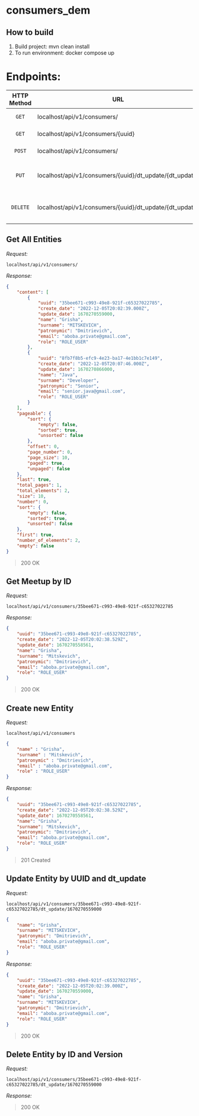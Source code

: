 # consumers_dem

## How to build
1. Build project: mvn clean install
2. To run environment: docker compose up

# Endpoints:

|   HTTP Method   | URL                                                     | Description                       |
|:---------------:|---------------------------------------------------------|-----------------------------------|
|      `GET`      | localhost/api/v1/consumers/                             | Get All Entites                   |
|      `GET`      | localhost/api/v1/consumers/{uuid}                       | Get Entity by ID                  |
|     `POST`      | localhost/api/v1/consumers/                             | Create new Entity                 |
|      `PUT`      | localhost/api/v1/consumers/{uuid}/dt_update/{dt_update} | Update Entity by ID and dt_update |
|    `DELETE`     | localhost/api/v1/consumers/{uuid}/dt_update/{dt_update} | Delete Entity by ID and dt_update |

## Get All Entities

*Request:*

`localhost/api/v1/consumers/`

*Response:*
```json
{
    "content": [
        {
            "uuid": "35bee671-c993-49e8-921f-c65327022785",
            "create_date": "2022-12-05T20:02:39.000Z",
            "update_date": 1670270559000,
            "name": "Grisha",
            "surname": "MITSKEVICH",
            "patronymic": "Dmitrievich",
            "email": "aboba.private@gmail.com",
            "role": "ROLE_USER"
        },
        {
            "uuid": "8fb7f8b5-efc9-4e23-ba17-4e1bb1c7e149",
            "create_date": "2022-12-05T20:07:46.000Z",
            "update_date": 1670270866000,
            "name": "Java",
            "surname": "Developer",
            "patronymic": "Senior",
            "email": "senior.java@gmail.com",
            "role": "ROLE_USER"
        }
    ],
    "pageable": {
        "sort": {
            "empty": false,
            "sorted": true,
            "unsorted": false
        },
        "offset": 0,
        "page_number": 0,
        "page_size": 10,
        "paged": true,
        "unpaged": false
    },
    "last": true,
    "total_pages": 1,
    "total_elements": 2,
    "size": 10,
    "number": 0,
    "sort": {
        "empty": false,
        "sorted": true,
        "unsorted": false
    },
    "first": true,
    "number_of_elements": 2,
    "empty": false
}
```
>200 OK
## Get Meetup by ID

*Request:*

`localhost/api/v1/consumers/35bee671-c993-49e8-921f-c65327022785`

*Response:*
```json
{
    "uuid": "35bee671-c993-49e8-921f-c65327022785",
    "create_date": "2022-12-05T20:02:38.529Z",
    "update_date": 1670270558561,
    "name": "Grisha",
    "surname": "Mitskevich",
    "patronymic": "Dmitrievich",
    "email": "aboba.private@gmail.com",
    "role": "ROLE_USER"
}

```
> 200 OK
## Create new Entity

*Request:*

`localhost/api/v1/consumers`
> 


```json
{
    "name" : "Grisha",
    "surname" : "Mitskevich",
    "patronymic" : "Dmitrievich",
    "email" : "aboba.private@gmail.com",
    "role" : "ROLE_USER"
}
```

*Response:*
```json
{
    "uuid": "35bee671-c993-49e8-921f-c65327022785",
    "create_date": "2022-12-05T20:02:38.529Z",
    "update_date": 1670270558561,
    "name": "Grisha",
    "surname": "Mitskevich",
    "patronymic": "Dmitrievich",
    "email": "aboba.private@gmail.com",
    "role": "ROLE_USER"
}
```
>201 Created
## Update Entity by UUID and dt_update
*Request:*

`localhost/api/v1/consumers/35bee671-c993-49e8-921f-c65327022785/dt_update/1670270559000`

```json
{
    "name": "Grisha",
    "surname": "MITSKEVICH",
    "patronymic": "Dmitrievich",
    "email": "aboba.private@gmail.com",
    "role": "ROLE_USER"
}
```

*Response:*
```json
{
    "uuid": "35bee671-c993-49e8-921f-c65327022785",
    "create_date": "2022-12-05T20:02:39.000Z",
    "update_date": 1670270559000,
    "name": "Grisha",
    "surname": "MITSKEVICH",
    "patronymic": "Dmitrievich",
    "email": "aboba.private@gmail.com",
    "role": "ROLE_USER"
}
```
> 200 OK
## Delete Entity by ID and Version
*Request:*

`localhost/api/v1/consumers/35bee671-c993-49e8-921f-c65327022785/dt_update/1670270559000`

*Response:*

> 200 OK
